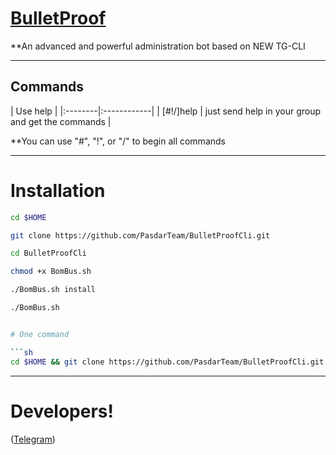 # [BulletProof](https://telegram.me/BulletProofCH)

**An advanced and powerful administration bot based on NEW TG-CLI


* * *

## Commands

| Use help |
|:--------|:------------|
| [#!/]help | just send help in your group and get the commands |

**You can use "#", "!", or "/" to begin all commands

* * *

# Installation

```sh
cd $HOME

git clone https://github.com/PasdarTeam/BulletProofCli.git

cd BulletProofCli

chmod +x BomBus.sh

./BomBus.sh install

./BomBus.sh


# One command

```sh
cd $HOME && git clone https://github.com/PasdarTeam/BulletProofCli.git && cd BulletProofCli && chmod +x BomBus.sh && ./BomBus.sh install && ./BomBus.sh
```

* * *


# Developers!

([Telegram](https://telegram.me/MrMahdi313))

